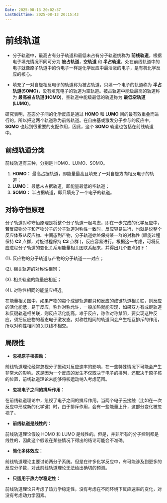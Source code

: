 ```yaml
---
Date: 2025-08-13 20:02:37
LastEditTime: 2025-08-13 20:15:43
---
```


# 前线轨道

- 分子轨道中，最高占有分子轨道和最低未占有分子轨道统称为 **前线轨道**。根据电子填充情况不同可分为 **被占轨道**，**空轨道** 和 **半占轨道**。处在前线轨道中的电子就像原子轨道中的价电子一样是化学反应中最活泼的电子，是有机化学反应的核心。

- 填充了一对自旋相反电子的轨道称为被占轨道，只填一个电子的轨道称为 **半占轨道(SOMO)**，没有填充电子的轨道为空轨道。被占轨道中能级最高的轨道称为 **最高被占轨道(HOMO)**，空轨道中能级最低的轨道称为 **最低空轨道(LUMO)**。

研究表明，基态分子间的化学反应是通过 **HOMO** 和 **LUMO** 间的最有效重叠而进行的。所以把这两个轨道称为前线轨道。在自由基或激发分子参与的反应中，**SOMO** 也起到很重要的支配作用，因此，这个 **SOMO** 轨道也包括在前线轨道中。

## 前线轨道分类

前线轨道有三种，分别是 HOMO、LUMO、SOMO。

1. **HOMO：** 最高占据轨道，即能量最高且填充了一对自旋方向相反电子的轨道；
2. **LUMO：** 最低未占据轨道，即能量最低的空轨道；
3. **SOMO：** 半占据轨道，即只填充了一个电子的轨道。

## 对称守恒原理

分子轨道对称守恒原理是将整个分子轨道一起考虑，即在一步完成的化学反应中，若反应物分子和产物分子的分子轨道对称性一致时，反应容易进行，也就是说整个反应体系从反应物、中间态到产物，分子轨道始终保持某一群的对称性 (顺旋过程保持 **C2** 点群，对旋过程保持 **C3** 点群 )，反应容易进行。根据这一考虑，可将反应进程分子轨道的变化关系用能量相关图联系起来，并得出几个要点如下：

(1). 反应物的分子轨道与产物的分子轨道一一对应；

(2). 相关轨道的对称性相同；

(3). 相关轨道的能量应相近；

(4). 对称性相同的能量应相近。

在能量相关图中，如果产物的每个成键轨道都只和反应的成键轨道相关联，则反应的活化能低，易于反应，称作对称允许，一般加热就能实现，如果双方有成键轨道和反键轨道相关联，则反应活化能高，难于反应，称作对称禁阻，要实现这种反应，须把反应物的基态电子激发态。对称性相同的轨道间会产生相互排斥的作用，所以对称性相同的关联线不相交。

## 局限性

- **忽视原子核振动：**

前线轨道理论经常忽视分子振动对反应速率的影响，在一些特殊情况下可能会产生非常大的影响。这是因为一个反应的发生不仅取决于电子的排列，还取决于原子核的位置，前线轨道理论未能够将核运动纳入考虑范围。

- **忽视电子之间的排斥作用：**

在前线轨道理论中，忽视了电子之间的排斥作用。当两个电子云接触（比如在一次反应中形成新的化学键）时，由于排斥作用，会有一些能量上升，这部分变化被忽视了。

- **前线轨道是线性的：**

前线轨道理论假设 HOMO 和 LUMO 是线性的。但是，并非所有的分子控制都是线性的，因此这个假设在某些情况下得出的结论可能会不准确。

- **简化多体效应：**

前线轨道理论主要讨论两分子系统。但是在许多化学反应中，有可能涉及到更多的反应分子数，对此前线轨道理论无法给出确切的预测。

- **只适用于热力学稳定性：**

前线轨道理论只考虑了热力学稳定性，没有考虑在不同环境下反应速率的变化，对没有考虑动力学因素。
